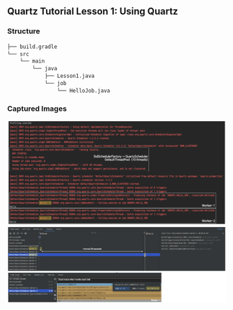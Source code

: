 ## Quartz Tutorial Lesson 1: Using Quartz

### Structure
```bash
├── build.gradle
└── src
    └── main
        └── java
            ├── Lesson1.java
            └── job
                └── HelloJob.java
```

### Captured Images
![lesson1_log](./lesson1/quartz-tutorial-lesson1_log.png)
![lesson1_profile](./lesson1/quartz-tutorial-lesson1_profile.png)
